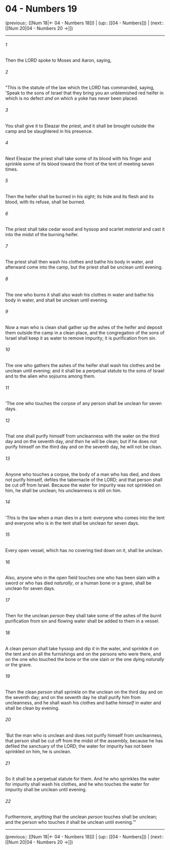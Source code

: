 # 04 - Numbers 19

(previous:: [[Num 18|← 04 - Numbers 18]]) | (up:: [[04 - Numbers]]) | (next:: [[Num 20|04 - Numbers 20 →]])

***


###### 1 
Then the LORD spoke to Moses and Aaron, saying, 

###### 2 
"This is the statute of the law which the LORD has commanded, saying, 'Speak to the sons of Israel that they bring you an unblemished red heifer in which is no defect _and_ on which a yoke has never been placed. 

###### 3 
You shall give it to Eleazar the priest, and it shall be brought outside the camp and be slaughtered in his presence. 

###### 4 
Next Eleazar the priest shall take some of its blood with his finger and sprinkle some of its blood toward the front of the tent of meeting seven times. 

###### 5 
Then the heifer shall be burned in his sight; its hide and its flesh and its blood, with its refuse, shall be burned. 

###### 6 
The priest shall take cedar wood and hyssop and scarlet _material_ and cast it into the midst of the burning heifer. 

###### 7 
The priest shall then wash his clothes and bathe his body in water, and afterward come into the camp, but the priest shall be unclean until evening. 

###### 8 
The one who burns it shall also wash his clothes in water and bathe his body in water, and shall be unclean until evening. 

###### 9 
Now a man who is clean shall gather up the ashes of the heifer and deposit them outside the camp in a clean place, and the congregation of the sons of Israel shall keep it as water to remove impurity; it is purification from sin. 

###### 10 
The one who gathers the ashes of the heifer shall wash his clothes and be unclean until evening; and it shall be a perpetual statute to the sons of Israel and to the alien who sojourns among them. 

###### 11 
'The one who touches the corpse of any person shall be unclean for seven days. 

###### 12 
That one shall purify himself from uncleanness with the water on the third day and on the seventh day, _and then_ he will be clean; but if he does not purify himself on the third day and on the seventh day, he will not be clean. 

###### 13 
Anyone who touches a corpse, the body of a man who has died, and does not purify himself, defiles the tabernacle of the LORD; and that person shall be cut off from Israel. Because the water for impurity was not sprinkled on him, he shall be unclean; his uncleanness is still on him. 

###### 14 
'This is the law when a man dies in a tent: everyone who comes into the tent and everyone who is in the tent shall be unclean for seven days. 

###### 15 
Every open vessel, which has no covering tied down on it, shall be unclean. 

###### 16 
Also, anyone who in the open field touches one who has been slain with a sword or who has died _naturally_, or a human bone or a grave, shall be unclean for seven days. 

###### 17 
Then for the unclean _person_ they shall take some of the ashes of the burnt purification from sin and flowing water shall be added to them in a vessel. 

###### 18 
A clean person shall take hyssop and dip _it_ in the water, and sprinkle _it_ on the tent and on all the furnishings and on the persons who were there, and on the one who touched the bone or the one slain or the one dying _naturally_ or the grave. 

###### 19 
Then the clean _person_ shall sprinkle on the unclean on the third day and on the seventh day; and on the seventh day he shall purify him from uncleanness, and he shall wash his clothes and bathe _himself_ in water and shall be clean by evening. 

###### 20 
'But the man who is unclean and does not purify himself from uncleanness, that person shall be cut off from the midst of the assembly, because he has defiled the sanctuary of the LORD; the water for impurity has not been sprinkled on him, he is unclean. 

###### 21 
So it shall be a perpetual statute for them. And he who sprinkles the water for impurity shall wash his clothes, and he who touches the water for impurity shall be unclean until evening. 

###### 22 
Furthermore, anything that the unclean _person_ touches shall be unclean; and the person who touches _it_ shall be unclean until evening.'"

***

(previous:: [[Num 18|← 04 - Numbers 18]]) | (up:: [[04 - Numbers]]) | (next:: [[Num 20|04 - Numbers 20 →]])
